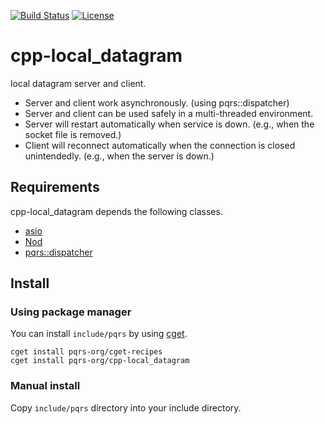 [![Build Status](https://github.com/pqrs-org/cpp-local_datagram/workflows/CI/badge.svg)](https://github.com/pqrs-org/cpp-local_datagram/actions)
[![License](https://img.shields.io/badge/license-Boost%20Software%20License-blue.svg)](https://github.com/pqrs-org/cpp-local_datagram/blob/main/LICENSE.md)

# cpp-local_datagram

local datagram server and client.

- Server and client work asynchronously. (using pqrs::dispatcher)
- Server and client can be used safely in a multi-threaded environment.
- Server will restart automatically when service is down. (e.g., when the socket file is removed.)
- Client will reconnect automatically when the connection is closed unintendedly. (e.g., when the server is down.)

## Requirements

cpp-local_datagram depends the following classes.

- [asio](https://github.com/chriskohlhoff/asio/)
- [Nod](https://github.com/fr00b0/nod)
- [pqrs::dispatcher](https://github.com/pqrs-org/cpp-dispatcher)

## Install

### Using package manager

You can install `include/pqrs` by using [cget](https://github.com/pfultz2/cget).

```shell
cget install pqrs-org/cget-recipes
cget install pqrs-org/cpp-local_datagram
```

### Manual install

Copy `include/pqrs` directory into your include directory.
